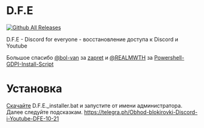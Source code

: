 # D.F.E
[![Github All Releases](https://img.shields.io/github/downloads/Sam282SD/D.F.E/total.svg)]()

D.F.E - Discord for everyone - восстановление доступа к Discord и Youtube

Большое спасибо [@bol-van](https://github.com/bol-van) за [zapret](https://github.com/bol-van/zapret) и [@REALMWTH](https://github.com/REALMWTH) за [Powershell-GDPI-Install-Script](https://github.com/REALMWTH/Powershell-GDPI-Install-Script)

# Установка
[Скачайте](https://github.com/Sam282SD/D.F.E/releases/tag/1.0.0) D.F.E._installer.bat и запустите от имени администратора. Далее следуйте подсказкам.
https://telegra.ph/Obhod-blokirovki-Discord-i-Youtube-DFE-10-21



